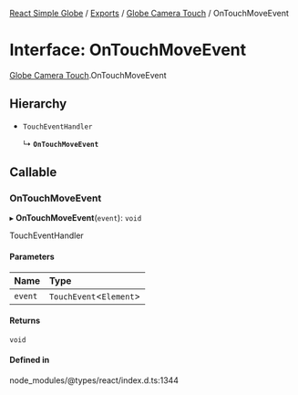[React Simple Globe](../README.md) / [Exports](../modules.md) / [Globe Camera Touch](../modules/Globe_Camera_Touch.md) / OnTouchMoveEvent

# Interface: OnTouchMoveEvent

[Globe Camera Touch](../modules/Globe_Camera_Touch.md).OnTouchMoveEvent

## Hierarchy

- `TouchEventHandler`

  ↳ **`OnTouchMoveEvent`**

## Callable

### OnTouchMoveEvent

▸ **OnTouchMoveEvent**(`event`): `void`

TouchEventHandler

#### Parameters

| Name | Type |
| :------ | :------ |
| `event` | `TouchEvent`<`Element`\> |

#### Returns

`void`

#### Defined in

node_modules/@types/react/index.d.ts:1344
